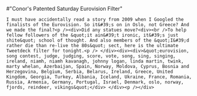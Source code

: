 #"Conor's Patented Saturday Eurovision Filter"


    I must have accidentally read a story from 2009 when I Googled the finalists of the Eurovision. So it&#39;s on in Oslo, not Greece? And we made the final?<p /><div>Did any statues move?<div><br />To help fellow followers of the &quot;it ain&#39;t ironic, it&#39;s just shite&quot; school of thought. And also members of the &quot;I&#39;d rather die than re-live the 80s&quot; sect, here is the ultimate Tweetdeck filter for tonight.<p /> </div><div><div>&quot;eurovision, song contest, judge, judging, score, vote, song, sing, singing, ireland, niamh, niamh kavanagh, johnny logan, linda martin, twink, marty whelan, Azerbaijan, Spain, Norway, Moldova, Cyprus, Bosnia and Herzegovina, Belgium, Serbia, Belarus, Ireland, Greece, United Kingdom, Georgia, Turkey, Albania, Iceland, Ukraine, France, Romania, Russia, Armenia, Germany, Portugal, Israel, Denmark, oslo, norway, fjords, reindeer, vikings&quot;</div> </div><p /></div>
  